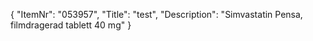 {
  "ItemNr": "053957",
  "Title": "test",
  "Description": "Simvastatin Pensa, filmdragerad tablett 40 mg"
}